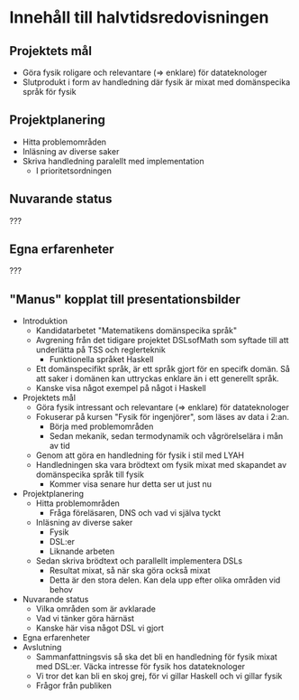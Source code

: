 
# Innehåll till halvtidsredovisningen

## Projektets mål

- Göra fysik roligare och relevantare (=> enklare) för datateknologer
- Slutprodukt i form av handledning där fysik är mixat med domänspecika språk för fysik

## Projektplanering

- Hitta problemområden
- Inläsning av diverse saker
- Skriva handledning paralellt med implementation
  - I prioritetsordningen

## Nuvarande status

???

## Egna erfarenheter

???

## "Manus" kopplat till presentationsbilder

- Introduktion
  - Kandidatarbetet "Matematikens domänspecika språk"
  - Avgrening från det tidigare projektet DSLsofMath som syftade till att underlätta på TSS och reglerteknik
    - Funktionella språket Haskell
  - Ett domänspecifikt språk, är ett språk gjort för en specifk domän. Så att saker i domänen kan uttryckas enklare än i ett generellt språk.
  - Kanske visa något exempel på något i Haskell
- Projektets mål
  - Göra fysik intressant och relevantare (=> enklare) för datateknologer
  - Fokuserar på kursen "Fysik för ingenjörer", som läses av data i 2:an. 
    - Börja med problemområden
    - Sedan mekanik, sedan termodynamik och vågrörelselära i mån av tid
  - Genom att göra en handledning för fysik i stil med LYAH
  - Handledningen ska vara brödtext om fysik mixat med skapandet av domänspecika språk till fysik
    - Kommer visa senare hur detta ser ut just nu
- Projektplanering
  - Hitta problemområden
    - Fråga föreläsaren, DNS och vad vi själva tyckt
  - Inläsning av diverse saker
    - Fysik
    - DSL:er
    - Liknande arbeten
  - Sedan skriva brödtext och parallellt implementera DSLs
    - Resultat mixat, så när ska göra också mixat
    - Detta är den stora delen. Kan dela upp efter olika områden vid behov
- Nuvarande status
  - Vilka områden som är avklarade
  - Vad vi tänker göra härnäst
  - Kanske här visa något DSL vi gjort
- Egna erfarenheter
- Avslutning
  - Sammanfattningsvis så ska det bli en handledning för fysik mixat med DSL:er. Väcka intresse för fysik hos datateknologer
  - Vi tror det kan bli en skoj grej, för vi gillar Haskell och vi gillar fysik
  - Frågor från publiken